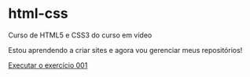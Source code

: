 # html-css
 Curso de HTML5 e CSS3 do curso em vídeo

Estou aprendendo a criar sites e agora vou gerenciar meus repositórios!

<a href= "https://professorguanabara.github.io/html-css/exercicios/ex001/index.html">Executar o exercício 001</a>